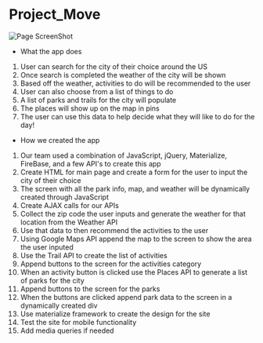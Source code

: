 # Project_Move

![Page ScreenShot](assets/images/page-sreenshot.png)

* What the app does

1. User can search for the city of their choice around the US
2. Once search is completed the weather of the city will be shown
3. Based off the weather, activities to do will be recommended to the user
4. User can also choose from a list of things to do
5. A list of parks and trails for the city will populate 
6. The places will show up on the map in pins 
7. The user can use this data to help decide what they will like to do for the day!

* How we created the app

1. Our team used a combination of JavaScript, jQuery, Materialize, FireBase, and a few API's to create this app
2. Create HTML for main page and create a form for the user to input the city of their choice
3. The screen with all the park info, map, and weather will be dynamically created through JavaScript
4. Create AJAX calls for our APIs
5. Collect the zip code the user inputs and generate the weather for that location from the Weather API
6. Use that data to then recommend the activities to the user
7. Using Google Maps API append the map to the screen to show the area the user inputed
8. Use the Trail API to create the list of activities
9. Append buttons to the screen for the activities category
10. When an activity button is clicked use the Places API to generate a list of parks for the city
11. Append buttons to the screen for the parks
12. When the buttons are clicked append park data to the screen in a dynamically created div
13. Use materialize framework to create the design for the site
14. Test the site for mobile functionality
15. Add media queries if needed